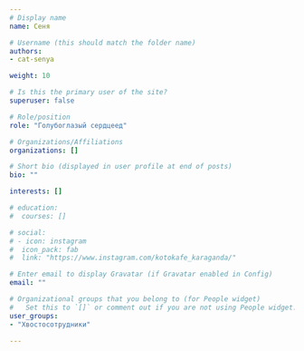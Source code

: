 ```yaml
---
# Display name
name: Сеня

# Username (this should match the folder name)
authors:
- cat-senya

weight: 10

# Is this the primary user of the site?
superuser: false

# Role/position
role: "Голубоглазый сердцеед"

# Organizations/Affiliations
organizations: []

# Short bio (displayed in user profile at end of posts)
bio: ""

interests: []

# education:
#  courses: []

# social:
# - icon: instagram
#  icon_pack: fab
#  link: "https://www.instagram.com/kotokafe_karaganda/"

# Enter email to display Gravatar (if Gravatar enabled in Config)
email: ""

# Organizational groups that you belong to (for People widget)
#   Set this to `[]` or comment out if you are not using People widget.
user_groups:
- "Хвостосотрудники"

---
```

